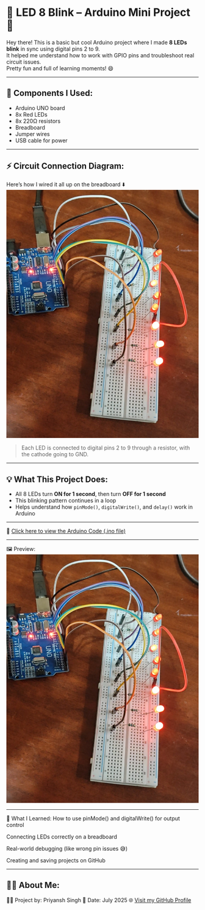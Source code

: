 # 🔆 LED 8 Blink – Arduino Mini Project 🚀

Hey there! This is a basic but cool Arduino project where I made **8 LEDs blink** in sync using digital pins 2 to 9.  
It helped me understand how to work with GPIO pins and troubleshoot real circuit issues.  
Pretty fun and full of learning moments! 😄

---

## 🧰 Components I Used:

- Arduino UNO board
- 8x Red LEDs
- 8x 220Ω resistors
- Breadboard
- Jumper wires
- USB cable for power

---

## ⚡ Circuit Connection Diagram:

Here’s how I wired it all up on the breadboard ⬇️  
![My Circuit Setup](LED_8_Blink.jpg)

> Each LED is connected to digital pins 2 to 9 through a resistor, with the cathode going to GND.

---

## 💡 What This Project Does:

- All 8 LEDs turn **ON for 1 second**, then turn **OFF for 1 second**
- This blinking pattern continues in a loop
- Helps understand how `pinMode()`, `digitalWrite()`, and `delay()` work in Arduino

---

📂 [Click here to view the Arduino Code (.ino file)](8LEDs.ino)

---

🖼️ Preview:
![My LED Circuit](LED_8_Blink.jpg)

---

🧠 What I Learned:
How to use pinMode() and digitalWrite() for output control

Connecting LEDs correctly on a breadboard

Real-world debugging (like wrong pin issues 😅)

Creating and saving projects on GitHub

---

## 🙋‍♂️ About Me:
👨‍💻 Project by: Priyansh Singh
📅 Date: July 2025
🌐 [Visit my GitHub Profile](https://github.com/priyansh244)


